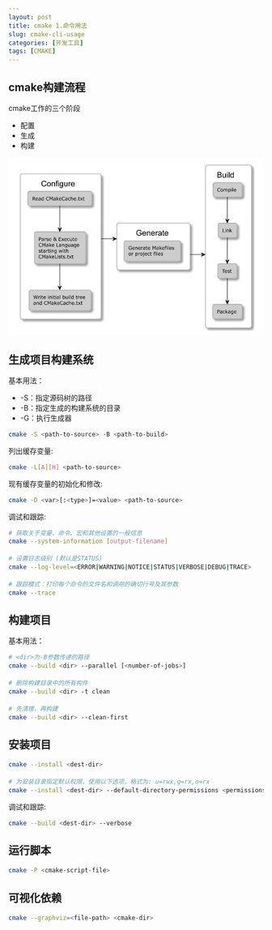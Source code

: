 ```yaml
---
layout: post
title: cmake 1.命令用法
slug: cmake-cli-usage
categories: [开发工具]
tags: [CMAKE]
---
```


## cmake构建流程
cmake工作的三个阶段
+ 配置
+ 生成
+ 构建


![](/assets/images/cmake1.png)

## 生成项目构建系统
基本用法：
+ -S：指定源码树的路径
+ -B：指定生成的构建系统的目录
+ -G：执行生成器
```bash
cmake -S <path-to-source> -B <path-to-build>
```

列出缓存变量:
```bash
cmake -L[A][H] <path-to-source>
```

现有缓存变量的初始化和修改:
```bash
cmake -D <var>[:<type>]=<value> <path-to-source>
```

调试和跟踪:
```bash
# 获取关于变量、命令、宏和其他设置的一般信息
cmake --system-information [output-filename]

# 设置日志级别 (默认是STATUS)
cmake --log-level=<ERROR|WARNING|NOTICE|STATUS|VERBOSE|DEBUG|TRACE>

# 跟踪模式：打印每个命令的文件名和调用的确切行号及其参数
cmake --trace
```

## 构建项目
基本用法：
```bash
# <dir>为-B参数传递的路径
cmake --build <dir> --parallel [<number-of-jobs>]

# 删除构建目录中的所有构件
cmake --build <dir> -t clean

# 先清理，再构建
cmake --build <dir> --clean-first
```

## 安装项目
```bash
cmake --install <dest-dir>

# 为安装目录指定默认权限，使用以下选项，格式为: u=rwx,g=rx,o=rx
cmake --install <dest-dir> --default-directory-permissions <permissions>
```

调试和跟踪:
```bash
cmake --build <dest-dir> --verbose
```

## 运行脚本
```bash
cmake -P <cmake-script-file>
```

## 可视化依赖
```bash
cmake --graphviz=<file-path> <cmake-dir>
```
